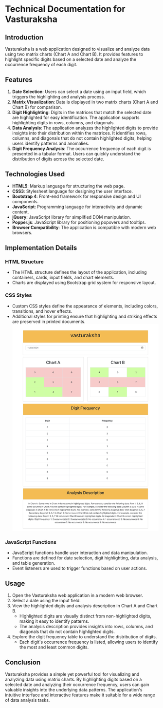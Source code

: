 # Technical Documentation for Vasturaksha

## Introduction
Vasturaksha is a web application designed to visualize and analyze data using two matrix charts (Chart A and Chart B). It provides features to highlight specific digits based on a selected date and analyze the occurrence frequency of each digit.

## Features
1. **Date Selection**: Users can select a date using an input field, which triggers the highlighting and analysis process.
2. **Matrix Visualization**: Data is displayed in two matrix charts (Chart A and Chart B) for comparison.
3. **Digit Highlighting**: Digits in the matrices that match the selected date are highlighted for easy identification. The application supports highlighting digits in rows, columns, and diagonals.
4. **Data Analysis**: The application analyzes the highlighted digits to provide insights into their distribution within the matrices. It identifies rows, columns, and diagonals that do not contain highlighted digits, helping users identify patterns and anomalies.
5. **Digit Frequency Analysis**: The occurrence frequency of each digit is presented in a tabular format. Users can quickly understand the distribution of digits across the selected date.

## Technologies Used
- **HTML5**: Markup language for structuring the web page.
- **CSS3**: Stylesheet language for designing the user interface.
- **Bootstrap 4**: Front-end framework for responsive design and UI components.
- **JavaScript**: Programming language for interactivity and dynamic content.
- **jQuery**: JavaScript library for simplified DOM manipulation.
- **Popper.js**: JavaScript library for positioning popovers and tooltips.
- **Browser Compatibility**: The application is compatible with modern web browsers.

## Implementation Details
### HTML Structure
- The HTML structure defines the layout of the application, including containers, cards, input fields, and chart elements.
- Charts are displayed using Bootstrap grid system for responsive layout.

### CSS Styles
- Custom CSS styles define the appearance of elements, including colors, transitions, and hover effects.
- Additional styles for printing ensure that highlighting and striking effects are preserved in printed documents.
![Image Alt Text](./output.png)
### JavaScript Functions
- JavaScript functions handle user interaction and data manipulation.
- Functions are defined for date selection, digit highlighting, data analysis, and table generation.
- Event listeners are used to trigger functions based on user actions.

## Usage
1. Open the Vasturaksha web application in a modern web browser.
2. Select a date using the input field.
3. View the highlighted digits and analysis description in Chart A and Chart B.
   - Highlighted digits are visually distinct from non-highlighted digits, making it easy to identify patterns.
   - The analysis description provides insights into rows, columns, and diagonals that do not contain highlighted digits.
4. Explore the digit frequency table to understand the distribution of digits.
   - Each digit's occurrence frequency is listed, allowing users to identify the most and least common digits.

## Conclusion
Vasturaksha provides a simple yet powerful tool for visualizing and analyzing data using matrix charts. By highlighting digits based on a selected date and analyzing their occurrence frequency, users can gain valuable insights into the underlying data patterns. The application's intuitive interface and interactive features make it suitable for a wide range of data analysis tasks.